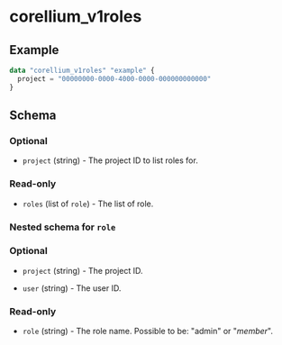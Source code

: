# corellium_v1roles

## Example

```terraform
data "corellium_v1roles" "example" {
  project = "00000000-0000-4000-0000-000000000000"
}
```

## Schema

### Optional

- `project` (string) - The project ID to list roles for.

### Read-only

- `roles` (list of `role`) - The list of role.

### Nested schema for `role`

### Optional

- `project` (string) - The project ID.

- `user` (string) - The user ID.

### Read-only

- `role` (string) - The role name. Possible to be: "admin" or "_member_".
